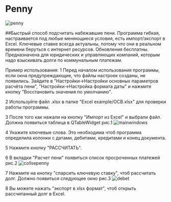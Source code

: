 # Penny

![penny](https://user-images.githubusercontent.com/14808189/52415675-be089400-2af8-11e9-8da4-43390edba6e9.png)

##Быстрый способ подсчитать набежавшие пени. Программа гибкая, настраивается под любые меняющиеся условия, есть импорт/экспорт в Excel. Ключевые ставке всегда актуальны, потому что они в реальном времени беруться с интернет ресурсов. Обновления бесплатны. Предназначена для юридических и управляющих компаний, которым надо взыскивать долги по коммунальным платежам.

Пример использования:
1 Перед началом использования программы, если окна предупреждающие, что файлы настроек созданы, не появились. Зайдите в "Настройки->Настройки основных параметров расчёта пени", "Настройки->Настройка формата даты" и нажмите кнопку "Восстановить значения по умолчанию".


2 Используйте файл .xlsx в папке "Excel example/ОСВ.xlsx" для проверки работы программы.


3 После того как нажали на кнопку "Импорт из Excel" и выбрали файл. Должна появиться таблица в
QTableWidget рис.1
![mainwindows](https://user-images.githubusercontent.com/14808189/52417701-83edc100-2afd-11e9-8c85-1be846be645d.jpg)


4 Укажите ключевые слова. Это необходима чтоб программа определила колонки с датами, дебитами, кредитами и конец документа.


5 Нажмите кнопку "РАССЧИТАТЬ".


6 В вкладки "Расчет пени" появиться список просроченных платежей рис.2
![collsepenny](https://user-images.githubusercontent.com/14808189/52417735-9536cd80-2afd-11e9-837f-b82a09ab2864.jpg)


7 Нажмите на кнопку "спарсить ключевую ставку", чтоб рассчитать долг. Должно появиться следующее окно рис.3
![debet](https://user-images.githubusercontent.com/14808189/52417752-a1228f80-2afd-11e9-8ae3-8d5bdb3994f7.jpg)


8 Вы можете нажать "экспорт в xlsx формат", чтоб открыть рассчитанный долг в Excel.
